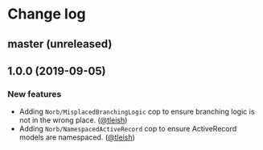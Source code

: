 # Change log

## master (unreleased)

## 1.0.0 (2019-09-05)

### New features

* Adding `Norb/MisplacedBranchingLogic` cop to ensure branching logic is not in the wrong place. ([@tleish][])
* Adding `Norb/NamespacedActiveRecord` cop to ensure ActiveRecord models are namespaced. ([@tleish][])


[@tleish]: https://github.com/tleish
